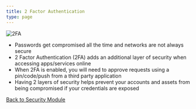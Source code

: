 ```yaml
---
title: 2 Factor Authentication
type: page
---
```


![2FA](/images/security/2-factor-authentication.jpeg "2FA")

- Passwords get compromised all the time and networks are not always secure
- 2 Factor Authentication (2FA) adds an additional layer of security when accessing apps/services online
- When 2FA is enabled, you will need to approve requests using a pin/code/push from a third party application
- Having 2 layers of security helps prevent your accounts and assets from being compromised if your credentials are exposed

[Back to Security Module](/security)
